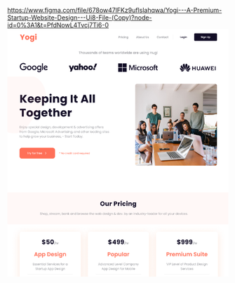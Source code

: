 https://www.figma.com/file/678ow47lFKz9uflslahqwa/Yogi---A-Premium-Startup-Website-Design---Ui8-File-(Copy)?node-id=0%3A1&t=PfdNowL4Tvcj7Ti6-0
![preview](./assets/preview.PNG)
